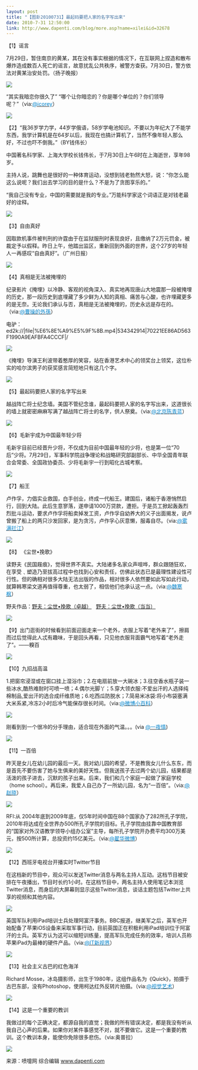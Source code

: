 ```yaml
---
layout: post
title: "【图卦20100731】最起码要把人家的名字写出来"
date: 2010-7-31 12:50:00
link: http://www.dapenti.com/blog/more.asp?name=xilei&id=32678
---
```


<div class="oblog_text" align="left">
<p>【1】谣言</p>
<p>7月29日，暂住南京的黄某，其在没有事实根据的情况下，在互联网上捏造和散布爆炸造成数百人死亡的谣言，故意扰乱公共秩序，被警方查获。7月30日，警方依法对黄某治安处罚。（扬子晚报）</p>
<p><img style="BORDER-BOTTOM-COLOR: #000000; BORDER-TOP-COLOR: #000000; BORDER-RIGHT-COLOR: #000000; BORDER-LEFT-COLOR: #000000" border="0" src="http://ptimg.org:88/dapenti/285709b7234a/vxaaj2cp.jpg"></p>
<p>“其实我暗恋你很久了” “哪个让你暗恋的？你是哪个单位的？你们领导呢？”（via:<a href="http://t.sina.com.cn/n/icorey"><font color="#0082cb">@icorey</font></a>）</p>
<p><img style="BORDER-BOTTOM-COLOR: #000000; BORDER-TOP-COLOR: #000000; BORDER-RIGHT-COLOR: #000000; BORDER-LEFT-COLOR: #000000" border="0" src="http://ptimg.org:88/dapenti/691949b72381/38gkyh0a.jpg"></p>
<p>【2】“我36岁学力学，44岁学俄语，58岁学电池知识。不要以为年纪大了不能学东西，我学计算机是在64岁以后，我现在也搞计算机了，当然不像年轻人那么好，不过也吓不倒我。”（BY钱伟长）</p>
<p>中国著名科学家、上海大学校长钱伟长，于7月30日上午6时在上海逝世，享年98岁。</p>
<p>主持人说，跳舞也是很好的一种体育运动，没想到钱老勃然大怒，说：“你怎么能这么说呢？我们出去学习的目的是什么？不是为了贪图享乐的。”</p>
<p>“我自己没有专业，中国的需要就是我的专业。”万能科学家这个词语正是对钱老最好的诠释。</p>
<p><img style="BORDER-BOTTOM-COLOR: #000000; BORDER-TOP-COLOR: #000000; BORDER-RIGHT-COLOR: #000000; BORDER-LEFT-COLOR: #000000" border="0" src="http://ptimg.org:88/dapenti/862479b72510/uc5znee9.jpg"></p>
<p>【3】自由真好</p>
<p>因取款机事件被判刑的许霆由于在监狱服刑时表现良好，且缴纳了2万元罚金，被裁定予以假释。昨日上午，他踏出监区，重新回到外面的世界，这个27岁的年轻人一再感叹“自由真好”。（广州日报）</p>
<p><img style="BORDER-BOTTOM-COLOR: #000000; BORDER-TOP-COLOR: #000000; BORDER-RIGHT-COLOR: #000000; BORDER-LEFT-COLOR: #000000" border="0" src="http://ptimg.org:88/dapenti/067099b725e2/huupyf6h.jpg"></p>
<p>【4】真相是无法被掩埋的</p>
<p>纪录影片《掩埋》以冷静、客观的视角深入、真实地再现唐山大地震那一段被掩埋的历史，那一段历史到底埋藏了多少鲜为人知的真相、痛苦与心酸，也许埋藏更多的是无奈。无论我们承认与否，真相是无法被掩埋的，历史永远是存在的。（via:<a href="http://t.sina.com.cn/1502826762"><font color="#0082cb">@曹操的外孫</font></a>）</p>
<p>电驴：ed2k://|file|%E6%8E%A9%E5%9F%8B.mp4|534342914|70221EE86AD563F1990A9EAFBFA4CCCF|/ </p>
<p><img style="BORDER-BOTTOM-COLOR: #000000; BORDER-TOP-COLOR: #000000; BORDER-RIGHT-COLOR: #000000; BORDER-LEFT-COLOR: #000000" border="0" src="http://ptimg.org:88/dapenti/445309b726af/9k61sa78.jpg"></p>
<p>《掩埋》导演王利波带着憨厚的笑容，站在香港艺术中心的领奖台上领奖，这位朴实的哈尔滨男子的获奖感言简短地只有这几个字。</p>
<p><img style="BORDER-BOTTOM-COLOR: #000000; BORDER-TOP-COLOR: #000000; BORDER-RIGHT-COLOR: #000000; BORDER-LEFT-COLOR: #000000" border="0" src="http://ptimg.org:88/dapenti/058329b727d8/pccblk7z.jpg"></p>
<p>【5】最起码要把人家的名字写出来</p>
<p>越战阵亡将士纪念墙。美国不管纪念谁，最起码要把人家的名字写出来，这道很长的墙上就密密麻麻写满了越战阵亡将士的名字，供人祭奠。（via:<a href="http://t.sina.com.cn/1686405044"><font color="#0082cb">@北京陈青蓝</font></a>）</p>
<p><img style="BORDER-BOTTOM-COLOR: #000000; BORDER-TOP-COLOR: #000000; BORDER-RIGHT-COLOR: #000000; BORDER-LEFT-COLOR: #000000" border="0" src="http://ptimg.org:88/dapenti/855369b726fe/t2o9u7bb.jpg"></p>
<p>【6】毛新宇成为中国最年轻少将</p>
<p>毛新宇目前已经晋升少将，不仅成为目前中国最年轻的少将，也是第一位“70后”少将。7月29日，军事科学院战争理论和战略研究部副部长、中华全国青年联合会常委、全国政协委员、少将毛新宇一行到昭化古城考察。</p>
<p><img style="BORDER-BOTTOM-COLOR: #000000; BORDER-TOP-COLOR: #000000; BORDER-RIGHT-COLOR: #000000; BORDER-LEFT-COLOR: #000000" border="0" src="http://ptimg.org:88/dapenti/009299b72985/jy9piy2c.jpg"></p>
<p>【7】船王</p>
<p>卢作孚，力倡实业救国，白手创业，终成一代船王。建国后，诸船于香港悄然启行，回到大陆。此后生意寥落，遂申请1000万贷款，遭拒。于是员工掀起轰轰烈烈批斗运动，要求卢作孚将船卖掉发工资，卢作孚自幼养大的义子出面揭发，说卢曾搬了船上的两只沙发回家，是为贪污，卢作孚心灰意懒，服毒自尽。（via:<a href="http://t.sina.com.cn/1454884585"><font color="#0082cb">@雾满拦江</font></a>）</p>
<p><img style="BORDER-BOTTOM-COLOR: #000000; BORDER-TOP-COLOR: #000000; BORDER-RIGHT-COLOR: #000000; BORDER-LEFT-COLOR: #000000" border="0" src="http://ptimg.org:88/dapenti/437299b729d7/0q9x6fma.jpg"></p>
<p>【8】&#160;《尘世&#8226;挽歌》</p>
<p>读野夫《民国屐痕》，觉得世界不真实。大陆诸多名家众声喧哗，群众跟随狂欢，在享受﹑塑造乃至拔高过程中也找到心安和责任，仿佛此状态已是最理性建设性可行性。但的确相对很多大陆无法出版的作品，相对很多人依然要如此写如此行动，就算韩寒梁文道再值得尊重，也太弱了，相信他们也承认这一点。（via:<a href="http://t.sina.com.cn/1496919457"><font color="#0082cb">@魏寒枫</font></a>）</p>
<p>野夫作品：<span id="btAsinTitle"><a href="http://www.amazon.cn/%E5%B0%98%E4%B8%96%E2%80%A2%E6%8C%BD%E6%AD%8C-%E9%87%8E%E5%A4%AB/dp/B003L21YZY/ref=pd_bxgy_b_img_a&amp;source=dapenti" target="_blank">野夫：尘世&#8226;挽歌（卓越）</a></span>&#160;&#160; <span id="btAsinTitle"><a href="http://union.dangdang.com/transfer/transfer.aspx?from=P-267767&amp;backurl=http://product.dangdang.com/product.aspx?product_id=20828206&amp;ref=search-0-A" target="_blank">野夫：尘世&#8226;挽歌（当当）</a></span> </p>
<p><img style="BORDER-BOTTOM-COLOR: #000000; BORDER-TOP-COLOR: #000000; BORDER-RIGHT-COLOR: #000000; BORDER-LEFT-COLOR: #000000" border="0" src="http://ptimg.org:88/dapenti/706339b72ab2/skttev9k.jpg"></p>
<p>【9】出门逛街的时候看到前面迎面走来一个老外，衣服上写着“老外来了”，擦肩而过后觉得此人忒有趣味，于是回头再看，只见他衣服背面霸气地写着“老外走了”。——糗百</p>
<p><img style="BORDER-BOTTOM-COLOR: #000000; BORDER-TOP-COLOR: #000000; BORDER-RIGHT-COLOR: #000000; BORDER-LEFT-COLOR: #000000" border="0" src="http://ptimg.org:88/dapenti/078439b72b8c/zc3az157.jpg"></p>
<p>【10】九招战高温</p>
<p>1.把窗帘浸湿或在窗口挂上湿浴巾；2.在电扇前放一大碗冰；3.往空香水瓶子装一些冰水,酷热难耐时可喷一喷；4.偶尔光脚丫；5.穿大领衣服:不爱出汗的人选择纯棉制品,爱出汗的选合成纤维质地；6.吃西瓜防脱水；7.简易米冰袋:将小布袋塞满大米系紧,冷冻2小时后冷气能保存很长时间。（via:<a href="http://t.sina.com.cn/1733770795"><font color="#0082cb">@微博小百科</font></a>）</p>
<p><img style="BORDER-BOTTOM-COLOR: #000000; BORDER-TOP-COLOR: #000000; BORDER-RIGHT-COLOR: #000000; BORDER-LEFT-COLOR: #000000" border="0" src="http://ptimg.org:88/dapenti/692129b72cf6/a6b53dfs.jpg"></p>
<p>刚看到到一个很冷的分手理由，适合现在外面的气温。。。(via <a href="http://t.sina.com.cn/n/%E4%B8%80%E5%A4%9C%E6%83%85"><font color="#0082cb">@一夜情</font></a>) </p>
<p><img style="BORDER-BOTTOM-COLOR: #000000; BORDER-TOP-COLOR: #000000; BORDER-RIGHT-COLOR: #000000; BORDER-LEFT-COLOR: #000000" border="0" src="http://ptimg.org:88/dapenti/265679b735a0/3ahuestj.jpg"></p>
<p>【11】一百倍</p>
<p>昨天是女儿在幼儿园的最后一天。我对幼儿园的希望，不是教我女儿什么东东，而是首先不要伤害了她与生俱来的美好天性。但我送孩子去过两个幼儿园，结果都是活泼的孩子进去，沉默的孩子出来。后来，我们和几个家庭一起做了家庭学校（home school）。再后来，我爱人自己办了一所幼儿园，名为“一百倍”。（via:<a href="http://t.sina.com.cn/1195818302"><font color="#0082cb">@赵晓</font></a>）</p>
<p><img style="BORDER-BOTTOM-COLOR: #000000; BORDER-TOP-COLOR: #000000; BORDER-RIGHT-COLOR: #000000; BORDER-LEFT-COLOR: #000000" border="0" src="http://ptimg.org:88/dapenti/844989b72d6a/ph6jeln0.jpg"></p>
<p>RFI:从 2004年底到2009年底，仅5年时间中国在88个国家办了282所孔子学院，2010年将达成在全世界办500所孔子学院的目标。孔子学院由挂靠中国教育部的“国家对外汉语教学领导小组办公室”主导，每所孔子学院开办费平均300万美元，按500所计算，总投资约15亿美元。（via:<a href="http://t.sina.com.cn/1214713010"><font color="#0082cb">@翟华微博</font></a>）</p>
<p><img style="BORDER-BOTTOM-COLOR: #000000; BORDER-TOP-COLOR: #000000; BORDER-RIGHT-COLOR: #000000; BORDER-LEFT-COLOR: #000000" border="0" src="http://ptimg.org:88/dapenti/210709b7342b/bvu96yf8.jpg"></p>
<p>【12】西班牙电视台开播实时Twitter节目</p>
<p>在这档新的节目中，观众可以发送Twitter消息与两名主持人互动。这档节目被安排在午夜播出，节目时长约1小时。在这档节目中，两名主持人使用笔记本浏览Twitter消息，而身后的大屏幕则显示这些Twitter消息，谈话主题包括Twitter上共享的视频和其他内容。</p>
<p><img style="BORDER-BOTTOM-COLOR: #000000; BORDER-TOP-COLOR: #000000; BORDER-RIGHT-COLOR: #000000; BORDER-LEFT-COLOR: #000000" border="0" src="http://ptimg.org:88/dapenti/325809b72dd0/4anpocav.jpg"></p>
<p>英国军队利用iPad培训士兵处理阿富汗事务。BBC报道，继美军之后，英军也开始配备了苹果iOS设备来采取军事行动，目前英国正在积极利用iPad培训位于阿富汗的士兵。英军方认为这可以缩短训练量，提高军队完成任务的效率，培训人员称苹果iPad为最棒的硬件产品。（via:<a href="http://t.sina.com.cn/1734236715"><font color="#0082cb">@IT新视界</font></a>）</p>
<p><img style="BORDER-BOTTOM-COLOR: #000000; BORDER-TOP-COLOR: #000000; BORDER-RIGHT-COLOR: #000000; BORDER-LEFT-COLOR: #000000" border="0" src="http://ptimg.org:88/dapenti/154559b72e8d/v139geyn.jpg"></p>
<p>【13】社会主义古巴的红色海洋</p>
<p>Richard Mosse，冰岛摄影师，出生于1980年，这组作品名为《Quick》，拍摄于古巴东部，没有Photoshop，使用柯达红外反转片拍摄。（via:<a href="http://t.sina.com.cn/1649769582"><font color="#0082cb">@视觉艺术</font></a>）</p>
<p><img style="BORDER-BOTTOM-COLOR: #000000; BORDER-TOP-COLOR: #000000; BORDER-RIGHT-COLOR: #000000; BORDER-LEFT-COLOR: #000000" border="0" src="http://ptimg.org:88/dapenti/101969b72fe0/medium.jpg"></p>
<p>【14】这是一个重要的教训</p>
<p>我做过的每个正确决定，都源自我的直觉；我做的所有错误决定，都是我没有听从我自己心声的后果。如果你对某件事感觉不对，就不要做它。这是一个重要的教训。这个教训本身，能使你免除很多悲伤。（via:奥普拉）</p>
<p><img style="BORDER-BOTTOM-COLOR: #000000; BORDER-TOP-COLOR: #000000; BORDER-RIGHT-COLOR: #000000; BORDER-LEFT-COLOR: #000000" border="0" src="http://ptimg.org:88/dapenti/333949b730c3/h30x4491.jpg"></p>
<p>来源：喷嚏网 综合编辑 <a href="http://www.dapenti.com/">www.dapenti.com</a></p>
</div>